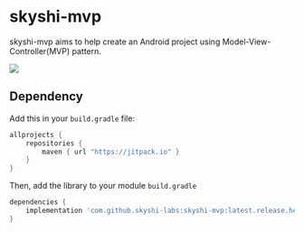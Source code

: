 # skyshi-mvp
skyshi-mvp aims to help create an Android project using Model-View-Controller(MVP) pattern.

[![](https://jitpack.io/v/skyshi-labs/skyshi-mvp.svg)](https://jitpack.io/#skyshi-labs/skyshi-mvp)

## Dependency

Add this in your `build.gradle` file:

```gradle
allprojects {
	repositories {
        maven { url "https://jitpack.io" }
    }
}
```

Then, add the library to your module `build.gradle`
```gradle
dependencies {
    implementation 'com.github.skyshi-labs:skyshi-mvp:latest.release.here'
}
```
